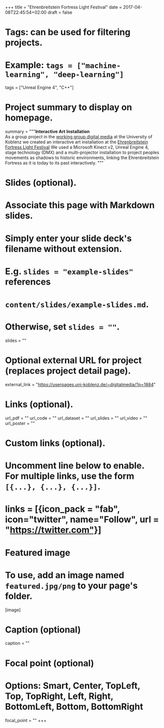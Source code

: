 +++
title = "Ehrenbreitstein Fortress Light Festival"
date = 2017-04-08T22:45:54+02:00
draft = false

# Tags: can be used for filtering projects.
# Example: `tags = ["machine-learning", "deep-learning"]`
tags = ["Unreal Engine 4", "C++"]

# Project summary to display on homepage.
summary = """<b>Interactive Art Installation</b><br>
As a group project in the [working group digital media](https://userpages.uni-koblenz.de/~digitalmedia/) at the University of Koblenz
we created an interactive art installation at the [Ehrenbreitstein Fortress Light Festival](http://www.festungsleuchten.de/)
We used a Microsoft Kinect v2, Unreal Engine 4, stage technology (DMX) and a multi-projector
installation to project peoples movements as shadows to historic environments, linking the Ehrenbreitstein Fortress as it is today
to its past interactively.
"""

# Slides (optional).
#   Associate this page with Markdown slides.
#   Simply enter your slide deck's filename without extension.
#   E.g. `slides = "example-slides"` references 
#   `content/slides/example-slides.md`.
#   Otherwise, set `slides = ""`.
slides = ""

# Optional external URL for project (replaces project detail page).
external_link = "https://userpages.uni-koblenz.de/~digitalmedia/?p=1884"

# Links (optional).
url_pdf = ""
url_code = ""
url_dataset = ""
url_slides = ""
url_video = ""
url_poster = ""

# Custom links (optional).
#   Uncomment line below to enable. For multiple links, use the form `[{...}, {...}, {...}]`.
# links = [{icon_pack = "fab", icon="twitter", name="Follow", url = "https://twitter.com"}]

# Featured image
# To use, add an image named `featured.jpg/png` to your page's folder. 
[image]
  # Caption (optional)
  caption = ""

  # Focal point (optional)
  # Options: Smart, Center, TopLeft, Top, TopRight, Left, Right, BottomLeft, Bottom, BottomRight
  focal_point = ""
+++

